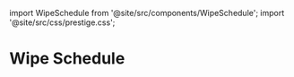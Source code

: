 import WipeSchedule from '@site/src/components/WipeSchedule';
import '@site/src/css/prestige.css';

# Wipe Schedule

<WipeSchedule />
